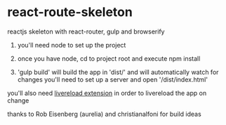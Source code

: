 # react-route-skeleton
reactjs skeleton with react-router, gulp and browserify

1. you'll need node to set up the project

2. once you have node, cd to project root and execute npm install

3. 'gulp build' will build the app in 'dist/' and will automatically watch for changes
you'll need to set up a server and open '/dist/index.html'

you'll also need <a href="https://chrome.google.com/webstore/detail/livereload/jnihajbhpnppcggbcgedagnkighmdlei?hl=en" target="_blanl">livereload extension</a> in order to livereload the app on change 


thanks to Rob Eisenberg (aurelia) and christianalfoni for build ideas

